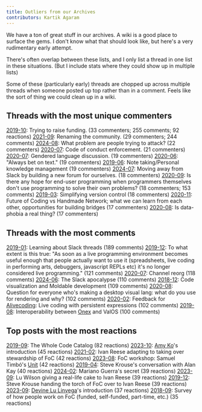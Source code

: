 ```yaml
---
title: Outliers from our Archives
contributors: Kartik Agaram
---
```


We have a ton of great stuff in our archives. A wiki is a good place to surface the gems. I don't know what that should look like, but here's a very rudimentary early attempt.

There's often overlap between these lists, and I only list a thread in one list in these situations. (But I include stats where they could show up in multiple lists)

Some of these (particularly early) threads are chopped up across multiple threads when someone posted up top rather than in a comment. Feels like the sort of thing we could clean up in a wiki.

## Threads with the most unique commenters

[2019-10](https://akkartik.name/archives/foc/thinking-together/1570632039.005300.html): Trying to raise funding. (33 commenters; 255 comments; 92 reactions)
[2021-09](https://akkartik.name/archives/foc/administrivia/1632872466.023400.html): Renaming the community. (29 commenters; 244 comments)
[2024-08](https://akkartik.name/archives/foc/thinking-together/1722547627.788149.html): What problem are people trying to attack? (22 commenters)
[2020-07](https://akkartik.name/archives/foc/administrivia/1594884609.027100.html): Code of conduct enforcement. (21 commenters)
[2020-07](https://akkartik.name/archives/foc/administrivia/1593617890.381200.html): Gendered language discussion. (19 commenters)
[2020-06](https://akkartik.name/archives/foc/linking-together/1592430013.363800.html): "Always bet on text." (19 commenters)
[2019-06](https://akkartik.name/archives/foc/thinking-together/1561232606.230800.html): Note taking/Personal knowledge management (19 commenters)
[2024-07](https://akkartik.name/archives/foc/administrivia/1722031490.277229.html): Moving away from Slack by building a new forum for ourselves. (18 commenters)
[2020-09](https://akkartik.name/archives/foc/thinking-together/1599588394.135900.html):  Is there any hope for end-user programming when programmers themselves don't use programming to solve their own problems? (18 commenters; 153 comments)
[2019-03](https://akkartik.name/archives/foc/share-your-work/1553340554.128300.html): Simplifying version control (18 commenters)
[2020-11](https://akkartik.name/archives/foc/thinking-together/1605529303.475100.html): Future of Coding vs Handmade Network; what we can learn from each other, opportunities for building bridges (17 commenters)
[2020-08](https://akkartik.name/archives/foc/thinking-together/1598534303.161500.html): Is data-phobia a real thing? (17 commenters)

## Threads with the most comments

[2019-01](https://akkartik.name/archives/foc/thinking-together/1548457325.581300.html): Learning about Slack threads (189 comments)
[2019-12](https://akkartik.name/archives/foc/thinking-together/1575368526.370100.html): To what extent is this true: "As soon as a live programming environment becomes useful enough that people actually want to use it (spreadsheets, live coding in performing arts, debuggers, javascript REPLs etc) it's no longer considered live programming." (121 comments)
[2020-07](https://akkartik.name/archives/foc/administrivia/1595571837.137000.html): Channel reorg (118 comments)
[2024-06](https://akkartik.name/archives/foc/administrivia/1719244290.391599.html): The Slack apocalypse (110 comments)
[2018-12](https://akkartik.name/archives/foc/share-your-work/1544563419.044600.html): Code visualization and Moldable development (109 comments)
[2020-08](https://akkartik.name/archives/foc/thinking-together/1596459342.091100.html):  Question for everyone who's making a desktop visual lang: what do you use for rendering and why? (102 comments)
[2020-02](https://akkartik.name/archives/foc/share-your-work/1582737045.011100.html): Feedback for [Alivecoding](https://mmm.s-ol.nu/blog/alivecoding): Live coding with persistent expressions (102 comments)
[2019-08](https://akkartik.name/archives/foc/of-end-user-programming/1565687529.018000.html): Interoperability between [Onex](http://object.network) and ValOS (100 comments)

## Top posts with the most reactions

[2019-09](https://akkartik.name/archives/foc/share-your-work/1568056791.073900.html): The Whole Code Catalog (82 reactions)
[2023-10](https://akkartik.name/archives/foc/introduce-yourself/1696527912.428289.html): [Amy Ko](https://faculty.washington.edu/ajko)'s introduction (45 reactions)
[2021-02](https://akkartik.name/archives/foc/administrivia/1612408693.044100.html): Ivan Reese adapting to taking over stewardship of FoC (42 reactions)
[2023-08](https://akkartik.name/archives/foc/announcements/1691447456.119709.html): FoC workshop: Samuel Timbó's [Unit](https://unit.land) (42 reactions)
[2019-04](https://akkartik.name/archives/foc/share-your-work/1555589692.025100.html): Steve Krouse's conversation with Alan Kay (40 reactions)
[2024-02](https://akkartik.name/archives/foc/present-company/1707682374.176749.html): Mariano Guerra's secret (39 reactions)
[2023-09](https://akkartik.name/archives/foc/present-company/1695498262.883659.html): Lu Wilson giving a real-life cake to Ivan Reese (39 reactions)
[2019-12](https://akkartik.name/archives/foc/thinking-together/1576673868.060500.html): Steve Krouse handing the torch of FoC over to Ivan Reese (39 reactions)
[2023-09](https://akkartik.name/archives/foc/introduce-yourself/1694636777.911449.html): [Devine Lu Linvega](https://wiki.xxiivv.com/site/now.html)'s introduction (37 reactions)
[2018-09](https://akkartik.name/archives/foc/thinking-together/1536249700.000100.html): Survey of how people work on FoC (funded, self-funded, part-time, etc.) (35 reactions)
